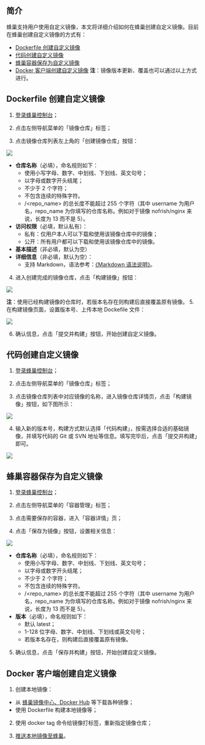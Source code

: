 ## 简介

蜂巢支持用户使用自定义镜像，本文将详细介绍如何在蜂巢创建自定义镜像。目前在蜂巢创建自定义镜像的方式有：

* [Dockerfile 创建自定义镜像](https://github.com/cloudcomb-help/md/blob/master/%E5%AE%B9%E5%99%A8%E6%9C%8D%E5%8A%A1/%E9%95%9C%E5%83%8F%E4%BB%93%E5%BA%93/%E4%BD%BF%E7%94%A8%E6%8C%87%E5%8D%97/%E5%88%9B%E5%BB%BA%E8%87%AA%E5%AE%9A%E4%B9%89%E9%95%9C%E5%83%8F.md)
* [代码创建自定义镜像](https://github.com/cloudcomb-help/md/blob/master/%E5%AE%B9%E5%99%A8%E6%9C%8D%E5%8A%A1/%E9%95%9C%E5%83%8F%E4%BB%93%E5%BA%93/%E4%BD%BF%E7%94%A8%E6%8C%87%E5%8D%97/%E5%88%9B%E5%BB%BA%E8%87%AA%E5%AE%9A%E4%B9%89%E9%95%9C%E5%83%8F.md)
* [蜂巢容器保存为自定义镜像](https://github.com/cloudcomb-help/md/blob/master/%E5%AE%B9%E5%99%A8%E6%9C%8D%E5%8A%A1/%E9%95%9C%E5%83%8F%E4%BB%93%E5%BA%93/%E4%BD%BF%E7%94%A8%E6%8C%87%E5%8D%97/%E5%88%9B%E5%BB%BA%E8%87%AA%E5%AE%9A%E4%B9%89%E9%95%9C%E5%83%8F.md)
* [Docker 客户端创建自定义镜像](https://github.com/cloudcomb-help/md/blob/master/%E5%AE%B9%E5%99%A8%E6%9C%8D%E5%8A%A1/%E9%95%9C%E5%83%8F%E4%BB%93%E5%BA%93/%E4%BD%BF%E7%94%A8%E6%8C%87%E5%8D%97/%E5%88%9B%E5%BB%BA%E8%87%AA%E5%AE%9A%E4%B9%89%E9%95%9C%E5%83%8F.md)
**注**：镜像版本更新、覆盖也可以通过以上方式进行。

## Dockerfile 创建自定义镜像

1.  [登录蜂巢控制台](https://c.163.com/dashboard#/m/overview/)；

2.  点击左侧导航菜单的「镜像仓库」标签；

3.  点击镜像仓库列表左上角的「创建镜像仓库」按钮：

![](../image/创建自定义镜像-创建镜像仓库.png)

* **仓库名称**（必填），命名规则如下：
  * 使用小写字母、数字、中划线、下划线、英文句号；
  * 以字母或数字开头结尾；
  * 不少于 2 个字符；
  * 不包含连续的特殊字符。
  * <username>/<repo_name> 的总长度不能超过 255 个字符（其中 username 为用户名，repo_name 为你填写的仓库名称。例如对于镜像 nofrish/nginx 来说，长度为 13 而不是 5）。
* **访问权限**（必填，默认私有）：
  * 私有：仅用户本人可以下载和使用该镜像仓库中的镜像；
  * 公开：所有用户都可以下载和使用该镜像仓库中的镜像。
* **基本描述**（非必填，默认为空）
* **详细信息**（非必填，默认为空）：
  * 支持 Markdown，语法参考：[《Markdown 语法说明》](http://www.appinn.com/markdown/)。
4.  进入创建完成的镜像仓库，点击「构建镜像」按钮：

![](../image/创建自定义镜像-构建镜像.png)

**注**：使用已经构建镜像的仓库时，若版本名存在则构建后直接覆盖原有镜像。
5.  在构建镜像页面，设置版本号、上传本地 Dockefile 文件：

![](../image/创建自定义镜像-提交并创建镜像.png)

6.  确认信息，点击「提交并构建」按钮，开始创建自定义镜像。

## 代码创建自定义镜像

1.  [登录蜂巢控制台](https://c.163.com/dashboard#/m/overview/)；

2.  点击左侧导航菜单的「镜像仓库」标签；

3.  点击镜像仓库列表中对应镜像的名称，进入镜像仓库详情页，点击「构建镜像」按钮，如下图所示：

![](../image/代码自定义镜像_镜像详情.png)

4.  输入新的版本号，构建方式默认选择「代码构建」，按需选择合适的基础镜像，并填写代码的 Git 或 SVN 地址等信息。填写完毕后，点击「提交并构建」即可。

![](../image/代码自定义镜像_构建镜像.png)

## 蜂巢容器保存为自定义镜像

1.  [登录蜂巢控制台](https://c.163.com/dashboard#/m/overview/)；

2.  点击左侧导航菜单的「容器管理」标签；

3.  点击需要保存的容器，进入「容器详情」页；

4.  点击「保存为镜像」按钮，设置相关信息：

![](../image/创建自定义镜像-容器保存为镜像.png)

* **仓库名称**（必填），命名规则如下：
  * 使用小写字母、数字、中划线、下划线、英文句号；
  * 以字母或数字开头结尾；
  * 不少于 2 个字符；
  * 不包含连续的特殊字符。
  * <username>/<repo_name> 的总长度不能超过 255 个字符（其中 username 为用户名，repo_name 为你填写的仓库名称。例如对于镜像 nofrish/nginx 来说，长度为 13 而不是 5）。
* **版本**（必填），命名规则如下：
  * 默认 latest；
  * 1-128 位字母、数字、中划线、下划线或英文句号；
  * 若版本名存在，则构建后直接覆盖原有镜像。
5. 确认信息，点击「保存并构建」按钮，开始创建自定义镜像。

## Docker 客户端创建自定义镜像

1.  创建本地镜像：

* 从 [蜂巢镜像中心、Docker Hub](https://c.163.com/hub#/m/home/) 等下载各种镜像；
* 使用 Dockerfile 构建本地镜像等；
2.  使用 docker tag 命令给镜像打标签，重新指定镜像仓库；

3.  [推送本地镜像至蜂巢](https://github.com/cloudcomb-help/md/blob/master/%E5%AE%B9%E5%99%A8%E6%9C%8D%E5%8A%A1/%E9%95%9C%E5%83%8F%E4%BB%93%E5%BA%93/%E4%BD%BF%E7%94%A8%E6%8C%87%E5%8D%97/%E6%8E%A8%E9%80%81%E6%9C%AC%E5%9C%B0%E9%95%9C%E5%83%8F.md)。
































